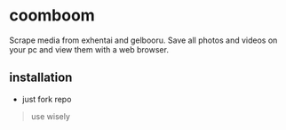 # coomboom

Scrape media from exhentai and gelbooru. Save all photos and videos on your pc and view them with a web browser.


## installation

- just fork repo 



> use wisely

